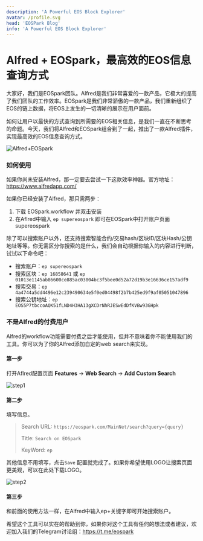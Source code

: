 ```yaml
---
description: 'A Powerful EOS Block Explorer'
avatar: /profile.svg
head: 'EOSPark Blog'
info: 'A Powerful EOS Block Explorer'
---
```

# Alfred + EOSpark，最高效的EOS信息查询方式

大家好，我们是EOSpark团队。Alfred是我们非常喜爱的一款产品，它极大的提高了我们团队的工作效率。EOSpark是我们非常骄傲的一款产品，我们重新组织了EOS的链上数据，将EOS上发生的一切清晰的展示在用户面前。



如何让用户以最快的方式查询到所需要的EOS相关信息，是我们一直在不断思考的命题。今天，我们将Alfred和EOSpark组合到了一起，推出了一款Alfred插件，实现最高效的EOS信息查询方式。



<img :src="$withBase('/projects/alfred_eospark/Alfred+EOSpark.gif')" alt="Alfred+EOSpark">

### 如何使用

如果你尚未安装Alfred，那一定要去尝试一下这款效率神器。官方地址：https://www.alfredapp.com/

如果你已经安装了Alfred，那只需两步：

1. 下载 <a :href="$withBase('/projects/alfred_eospark/Search on EOSpark.alfredworkflow')" download="EOSpark.workflow">EOSpark.workflow</a> 并双击安装
2. 在Aflred中输入 `ep supereospark` 即可在EOSpark中打开账户页面 supereospark

除了可以搜索账户以外，还支持搜索智能合约/交易hash/区块ID/区块Hash/公钥地址等等。你无需区分你搜索的是什么，我们会自动根据你输入的内容进行判断，试试以下命令吧：

* 搜索账户：`ep supereospark`
* 搜索区块：`ep 16858641` 或 `ep 01013e1145ab86600ce885ac03004bc3f5bee0d52a72d19b3e16636ce157adf9 `
* 搜索交易：`ep 4a4744a5dd4496e12c239490634e5f0ed04498f2b7b425ed9f9af05051047896`
* 搜索公钥地址：`ep EOS5P7tbccoAQK51fLND4H3HA13gXCDrNhRJESwEdDfKVBw93GHpk`



### 不是Alfred的付费用户

Alfred的workflow功能需要付费之后才能使用，但并不意味着你不能使用我们的工具。你可以为了你的Alfred添加自定的web search来实现。

#### 第一步

打开Aflred配置页面 **Features** -> **Web Search** -> **Add Custom Search**

<img :src="$withBase('/projects/alfred_eospark/step1.png')" alt="step1">



#### 第二步

填写信息。

> Search URL: `https://eospark.com/MainNet/search?query={query}`
>
> Title: `Search on EOSpark`
>
> KeyWord: `ep`

其他信息不用填写，点击`Save` 配置就完成了。如果你希望使用LOGO让搜索页面更美观，可以在此处<a :href="$withBase('/projects/alfred_eospark/logo_EOSpark.png')" download="logo_EOSpark.png">下载LOGO</a>。

<img :src="$withBase('/projects/alfred_eospark/step2.png')" alt="step2">



#### 第三步

和前面的使用方法一样，在Alfred中输入ep+关键字即可开始搜索账户。



希望这个工具可以实在的帮助到你，如果你对这个工具有任何的想法或者建议，欢迎加入我们的Telegram讨论组：https://t.me/eospark
